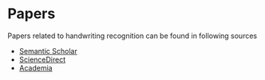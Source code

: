# Papers

Papers related to handwriting recognition can be found in following sources

- [Semantic Scholar](https://www.semanticscholar.org/)
- [ScienceDirect](https://www.sciencedirect.com/)
- [Academia](https://www.academia.edu/)